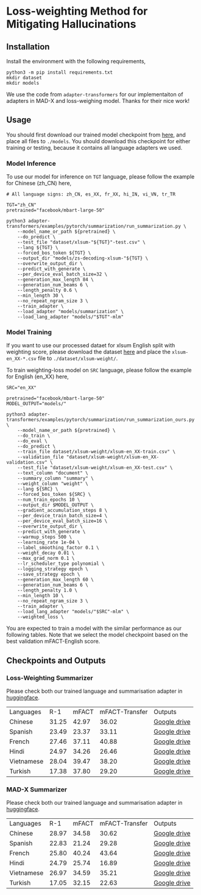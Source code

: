 # Loss-weighting Method for Mitigating Hallucinations

## Installation

Install the environment with the following requirements,

```
python3 -m pip install requirements.txt
mkdir dataset
mkdir models
```

We use the code from `adapter-transformers` for our implementaiton of adapters in MAD-X and loss-weighing model. Thanks for their nice work!

## Usage

You should first download our trained model checkpoint from [here](#checkpoints-and-outputs), and place all files to `./models`. You should download this checkpoint for either training or testing, because it contains all language adapters we used.

### Model Inference

To use our model for inference on `TGT` language, please follow the example for Chinese (zh_CN) here,

```
# All language signs: zh_CN, es_XX, fr_XX, hi_IN, vi_VN, tr_TR

TGT="zh_CN"
pretrained="facebook/mbart-large-50"

python3 adapter-transformers/examples/pytorch/summarization/run_summarization.py \
    --model_name_or_path ${pretrained} \
    --do_predict \
    --test_file "dataset/xlsum-"${TGT}"-test.csv" \
    --lang ${TGT} \
    --forced_bos_token ${TGT} \
    --output_dir "models/zs-decoding-xlsum-"${TGT} \
    --overwrite_output_dir \
    --predict_with_generate \
    --per_device_eval_batch_size=32 \
    --generation_max_length 84 \
    --generation_num_beams 6 \
    --length_penalty 0.6 \
    --min_length 30 \
    --no_repeat_ngram_size 3 \
    --train_adapter \
    --load_adapter "models/summarization" \
    --load_lang_adapter "models/"$TGT"-mlm"
```

### Model Training

If you want to use our processed dataet for xlsum English split with weighting score, please download the dataset [here](https://huggingface.co/datasets/yfqiu-nlp/xlsum-en_XX-weights) and place the `xlsum-en_XX-*.csv` file to `./dataset/xlsum-weight/`. 

To train weighting-loss model on `SRC` language, please follow the example for English (en_XX) here,

```
SRC="en_XX"

pretrained="facebook/mbart-large-50"
MODEL_OUTPUT="models/"

python3 adapter-transformers/examples/pytorch/summarization/run_summarization_ours.py \
    --model_name_or_path ${pretrained} \
    --do_train \
    --do_eval \
    --do_predict \
    --train_file dataset/xlsum-weight/xlsum-en_XX-train.csv" \
    --validation_file "dataset/xlsum-weight/xlsum-en_XX-validation.csv" \
    --test_file "dataset/xlsum-weight/xlsum-en_XX-test.csv" \
    --text_column "document" \
    --summary_column "summary" \
    --weight_column "weight" \
    --lang ${SRC} \
    --forced_bos_token ${SRC} \
    --num_train_epochs 10 \
    --output_dir $MODEL_OUTPUT \
    --gradient_accumulation_steps 8 \
    --per_device_train_batch_size=4 \
    --per_device_eval_batch_size=16 \
    --overwrite_output_dir \
    --predict_with_generate \
    --warmup_steps 500 \
    --learning_rate 1e-04 \
    --label_smoothing_factor 0.1 \
    --weight_decay 0.01 \
    --max_grad_norm 0.1 \
    --lr_scheduler_type polynomial \
    --logging_strategy epoch \
    --save_strategy epoch \
    --generation_max_length 60 \
    --generation_num_beams 6 \
    --length_penalty 1.0 \
    --min_length 10 \
    --no_repeat_ngram_size 3 \
    --train_adapter \
    --load_lang_adapter "models/"$SRC"-mlm" \
    --weighted_loss \
```

You are expected to train a model with the similar performance as our following tables. Note that we select the model checkpoint based on the best validation mFACT-English score.

## Checkpoints and Outputs

### Loss-Weighting Summarizer
Please check both our trained language and summarisation adapter in [huggingface](https://huggingface.co/yfqiu-nlp/mfact-weighted-loss).

<table>
   <tr>
      <td>Languages</td>
      <td>R-1</td>
      <td>mFACT</td>
      <td>mFACT-Transfer</td>
      <td>Outputs</td>
   </tr>
   <tr>
      <td>Chinese</td>
      <td>31.25</td>
      <td>42.97</td>
      <td>36.02</td>
      <td>
        <a href="https://drive.google.com/file/d/1oIHJMn7zwxKWrayNxiU42aduQw5QQ4hT/view?usp=share_link">
            Google drive
        </a>
      </td>
   </tr>
   <tr>
      <td>Spanish</td>
      <td>23.49</td>
      <td>23.37</td>
      <td>33.11</td>
      <td>
        <a href="https://drive.google.com/file/d/1esq1joNOu71binoFgHL7JuOrvy4JhKV0/view?usp=share_link">
            Google drive
        </a>
      </td>
   </tr>
   <tr>
      <td>French</td>
      <td>27.46</td>
      <td>37.11</td>
      <td>40.88</td>
      <td>
        <a href="https://drive.google.com/file/d/1khWkb5gKD4tdjmet9IEjEhmRM8Ik-lAF/view?usp=share_link">
            Google drive
        </a>
      </td>
   </tr>
   <tr>
      <td>Hindi</td>
      <td>24.97</td>
      <td>34.26</td>
      <td>26.46</td>
      <td>
        <a href="https://drive.google.com/file/d/1esMLR9bJKhRpcHJgZfadNz98tsWU-0F7/view?usp=share_link">
            Google drive
        </a>
      </td>
   </tr>
   <tr>
      <td>Vietnamese</td>
      <td>28.04</td>
      <td>39.47</td>
      <td>38.20</td>
      <td>
        <a href="https://drive.google.com/file/d/1sjNv70DVZJKeq_MfJecIynRPA9ucvayZ/view?usp=share_link">
            Google drive
        </a>
      </td>
   </tr>
   <tr>
      <td>Turkish</td>
      <td>17.38</td>
      <td>37.80</td>
      <td>29.20</td>
      <td>
        <a href="https://drive.google.com/file/d/1U2X5wqBoHQTipdtj-VDqMRgv9PAvOk28/view?usp=share_link">
            Google drive
        </a>
      </td>
   </tr>
</table>

### MAD-X Summarizer

Please check both our trained language and summarisation adapter in  [huggingface](https://huggingface.co/yfqiu-nlp/mfact-mad-x).

<table>
   <tr>
      <td>Languages</td>
      <td>R-1</td>
      <td>mFACT</td>
      <td>mFACT-Transfer</td>
      <td>Outputs</td>
   </tr>
   <tr>
      <td>Chinese</td>
      <td>28.97</td>
      <td>34.58</td>
      <td>30.62</td>
      <td>
        <a href="https://drive.google.com/file/d/1goEapvFahhovxtYKpDWa_5XdIPjukqwk/view?usp=share_link">
            Google drive
        </a>
      </td>
   </tr>
   <tr>
      <td>Spanish</td>
      <td>22.83</td>
      <td>21.24</td>
      <td>29.28</td>
      <td>
        <a href="https://drive.google.com/file/d/17U1YHp_QOXLWstV_EGe10lpatQoHTipp/view?usp=share_link">
            Google drive
        </a>
      </td>
   </tr>
   <tr>
      <td>French</td>
      <td>25.80</td>
      <td>40.24</td>
      <td>43.64</td>
      <td>
        <a href="https://drive.google.com/file/d/1OIOgQhU-8ajlvG-Cs0tmCoQJo-NSaTwG/view?usp=share_link">
            Google drive
        </a>
      </td>
   </tr>
   <tr>
      <td>Hindi</td>
      <td>24.79</td>
      <td>25.74</td>
      <td>16.89</td>
      <td>
        <a href="https://drive.google.com/file/d/1XXgWsamD5DwKinqFnfF_WOldzVUd2N_R/view?usp=share_link">
            Google drive
        </a>
      </td>
   </tr>
   <tr>
      <td>Vietnamese</td>
      <td>26.97</td>
      <td>34.59</td>
      <td>35.21</td>
      <td>
        <a href="https://drive.google.com/file/d/1cZJLIJrT40domeCK_PoCDmU1CM3qzByu/view?usp=share_link">
            Google drive
        </a>
      </td>
   </tr>
   <tr>
      <td>Turkish</td>
      <td>17.05</td>
      <td>32.15</td>
      <td>22.63</td>
      <td>
        <a href="https://drive.google.com/file/d/1mEya871CsO5PzQQ2MLzW-dOiJQopMQ5j/view?usp=share_link">
            Google drive
        </a>
      </td>
   </tr>
</table>
